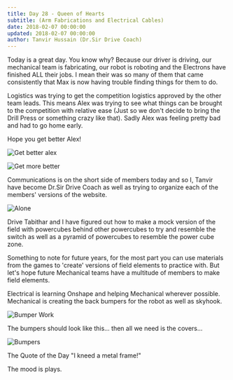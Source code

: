 ```yaml
---
title: Day 28 - Queen of Hearts
subtitle: (Arm Fabrications and Electrical Cables)
date: 2018-02-07 00:00:00
updated: 2018-02-07 00:00:00
author: Tanvir Hussain (Dr.Sir Drive Coach)
---
```


Today is a great day. You know why? Because our driver is driving, our mechanical team is fabricating, our robot is roboting and the Electrons have finished ALL their jobs. I mean their was so many of them that came consistently that Max is now having trouble finding things for them to do.

Logistics was trying to get the competition logistics approved by the other team leads. This means Alex was trying to see what things can be brought to the competition with relative ease (Just so we don't decide to bring the Drill Press or something crazy like that). Sadly Alex was feeling pretty bad and had to go home early.

Hope you get better Alex!

![Get better alex](/images/20180207/get-better-alex.jpg)

![Get more better](/images/20180207/get-more-better.jpg)

Communications is on the short side of members today and so I, Tanvir have become Dr.Sir Drive Coach as well as trying to organize each of the members' versions of the website.

![Alone](/images/20180207/alone.jpg)

Drive Tabithar and I have figured out how to make a mock version of the field with powercubes behind other powercubes to try and resemble the switch as well as a pyramid of powercubes to resemble the power cube zone.

Something to note for future years, for the most part you can use materials from the games to 'create' versions of field elements to practice with. But let's hope future Mechanical teams have a multitude of members to make field elements.

Electrical is learning Onshape and helping Mechanical wherever possible. Mechanical is creating the back bumpers for the robot as well as skyhook.

![Bumper Work](/images/20180207/bumper-work.jpg)

The bumpers should look like this... then all we need is the covers...

![Bumpers](/images/20180207/bumper.jpg)

The Quote of the Day "I kneed a metal frame!"

The mood is plays.